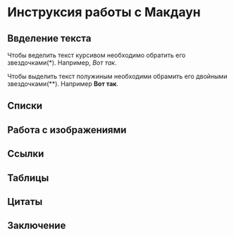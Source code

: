 # Инструксия работы с Макдаун

## Ввделение текста

Чтобы веделить текст курсивом необходимо обратить его звездочками(*). Например, *Вот так*.

Чтобы выделить текст полужиным необходими обрамить его двойными звездочками(**). Например **Вот так**.

## Списки

## Работа с изображениями

## Cсылки

## Таблицы

## Цитаты

## Заключение
